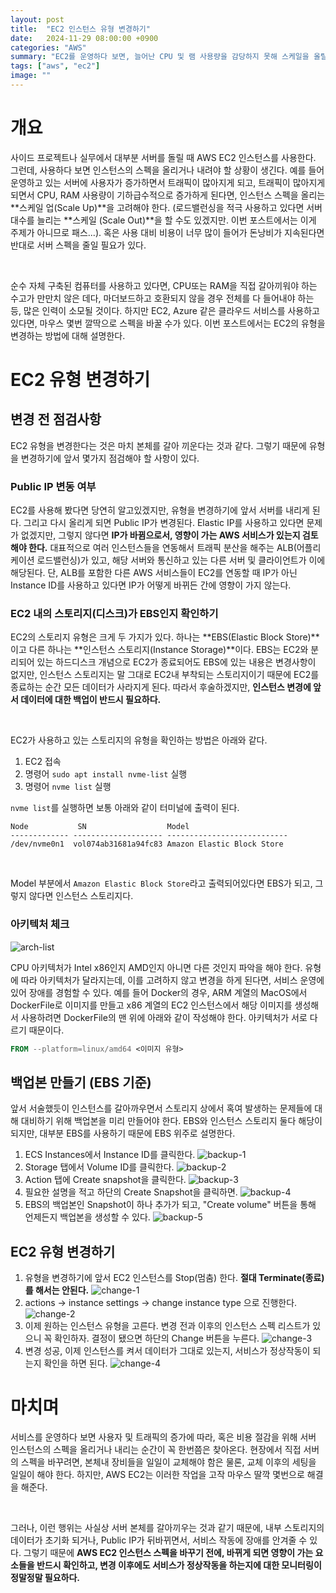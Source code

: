 ```yaml
---
layout: post
title:  "EC2 인스턴스 유형 변경하기"
date:   2024-11-29 08:00:00 +0900
categories: "AWS"
summary: "EC2를 운영하다 보면, 늘어난 CPU 및 램 사용량을 감당하지 못해 스케일을 올릴때가 있고, 사용대비 비용이 너무 많아 반대로 스케일을 내릴 때가 있다. 이때 EC2의 유형을 변경하는 방법을 알아보자."
tags: ["aws", "ec2"]
image: ""
---
```


# 개요

사이드 프로젝트나 실무에서 대부분 서버를 돌릴 때 AWS EC2 인스턴스를 사용한다. 그런데, 사용하다 보면 인스턴스의 스펙을 올리거나 내려야 할 상황이 생긴다. 예를 들어 운영하고 있는 서버에 사용자가 증가하면서 트래픽이 많아지게 되고, 트래픽이 많아지게 되면서 CPU, RAM 사용량이 기하급수적으로 증가하게 된다면, 인스턴스 스펙을 올리는 **스케일 업(Scale Up)**을 고려해야 한다. (로드밸런싱을 적극 사용하고 있다면 서버 대수를 늘리는 **스케일 (Scale Out)**을 할 수도 있겠지만. 이번 포스트에서는 이게 주제가 아니므로 패스...). 혹은 사용 대비 비용이 너무 많이 들어가 돈낭비가 지속된다면 반대로 서버 스펙을 줄일 필요가 있다.

<br>

순수 자체 구축된 컴퓨터를 사용하고 있다면, CPU또는 RAM을 직접 갈아끼워야 하는 수고가 만만치 않은 데다, 마더보드하고 호환되지 않을 경우 전체를 다 들어내야 하는 등, 많은 인력이 소모될 것이다. 하지만 EC2, Azure 같은 클라우드 서비스를 사용하고 있다면, 마우스 몇번 깔딱으로 스펙을 바꿀 수가 있다. 이번 포스트에서는 EC2의 유형을 변경하는 방법에 대해 설명한다.

# EC2 유형 변경하기

## 변경 전 점검사항

EC2 유형을 변경한다는 것은 마치 본체를 갈아 끼운다는 것과 같다. 그렇기 때문에 유형을 변경하기에 앞서 몇가지 점검해야 할 사항이 있다.

### Public IP 변동 여부

EC2를 사용해 봤다면 당연히 알고있겠지만, 유형을 변경하기에 앞서 서버를 내리게 된다. 그리고 다시 올리게 되면 Public IP가 변경된다. Elastic IP를 사용하고 있다면 문제가 없겠지만, 그렇지 않다면 **IP가 바뀜으로서, 영향이 가는 AWS 서비스가 있는지 검토해야 한다.** 대표적으로 여러 인스턴스들을 연동해서 트래픽 분산을 해주는 ALB(어플리케이션 로드밸런싱)가 있고, 해당 서버와 통신하고 있는 다른 서버 및 클라이언트가 이에 해당된다. 단, ALB를 포함한 다른 AWS 서비스들이 EC2를 연동할 때 IP가 아닌 Instance ID를 사용하고 있다면 IP가 어떻게 바뀌든 간에 영향이 가지 않는다.

### EC2 내의 스토리지(디스크)가 EBS인지 확인하기

EC2의 스토리지 유형은 크게 두 가지가 있다. 하나는 **EBS(Elastic Block Store)**이고 다른 하나는 **인스턴스 스토리지(Instance Storage)**이다. EBS는 EC2와 분리되어 있는 하드디스크 개념으로 EC2가 종료되어도 EBS에 있는 내용은 변경사항이 없지만, 인스턴스 스토리지는 말 그대로 EC2내 부착되는 스토리지이기 때문에 EC2를 종료하는 순간 모든 데이터가 사라지게 된다. 따라서 후술하겠지만, **인스턴스 변경에 앞서 데이터에 대한 백업이 반드시 필요하다.**

<br>

EC2가 사용하고 있는 스토리지의 유형을 확인하는 방법은 아래와 같다.

1. EC2 접속
2. 명령어 `sudo apt install nvme-list` 실행
3. 명령어 `nvme list` 실행

`nvme list`를 실행하면 보통 아래와 같이 터미널에 출력이 된다.

```shell
Node           SN                  Model                                    
------------- -------------------- ---------------------------
/dev/nvme0n1  vol074ab31681a94fc83 Amazon Elastic Block Store              
```

<br>

Model 부분에서 `Amazon Elastic Block Store`라고 출력되어있다면 EBS가 되고, 그렇지 않다면 인스턴스 스토리지다.


### 아키텍처 체크

![arch-list](/assets/img/20241129/arch-list.png)

CPU 아키텍처가 Intel x86인지 AMD인지 아니면 다른 것인지 파악을 해야 한다. 유형에 따라 아키텍처가 달라지는데, 이를 고려하지 않고 변경을 하게 된다면, 서비스 운영에 있어 장애를 경험할 수 있다. 예를 들어 Docker의 경우, ARM 계열의 MacOS에서 DockerFile로 이미지를 만들고 x86 계열의 EC2 인스턴스에서 해당 이미지를 생성해서 사용하려면 DockerFile의 맨 위에 아래와 같이 작성해야 한다. 아키텍처가 서로 다르기 때문이다.

```dockerfile
FROM --platform=linux/amd64 <이미지 유형>
```


## 백업본 만들기 (EBS 기준)

앞서 서술했듯이 인스턴스를 갈아까우면서 스토리지 상에서 혹여 발생하는 문제들에 대해 대비하기 위해 백업본을 미리 만들어야 한다. EBS와 인스턴스 스토리지 둘다 해당이 되지만, 대부분 EBS를 사용하기 때문에 EBS 위주로 설명한다.

1. ECS Instances에서 Instance ID를 클릭한다.
   ![backup-1](/assets/img/20241129/backup-1.png)
2. Storage 탭에서 Volume ID를 클릭한다.
    ![backup-2](/assets/img/20241129/backup-2.png)
3. Action 탭에 Create snapshot을 클릭한다.
    ![backup-3](/assets/img/20241129/backup-3.png)
4. 필요한 설명을 적고 하단의 Create Snapshot을 클릭하면.
    ![backup-4](/assets/img/20241129/backup-4.png)
5. EBS의 백업본인 Snapshot이 하나 추가가 되고, "Create volume" 버튼을 통해 언제든지 백업본을 생성할 수 있다.
   ![backup-5](/assets/img/20241129/backup-5.png)

## **EC2 유형 변경하기**

1. 유형을 변경하기에 앞서 EC2 인스턴스를 Stop(멈춤) 한다. **절대 Terminate(종료)를 해서는 안된다.**
    ![change-1](/assets/img/20241129/change-1.png)
2. actions -> instance settings -> change instance type 으로 진행한다.
    ![change-2](/assets/img/20241129/change-2.png)
3. 이제 원하는 인스턴스 유형을 고른다. 변경 전과 이후의 인스턴스 스펙 리스트가 있으니 꼭 확인하자. 결정이 됐으면 하단의 Change 버튼을 누른다.
    ![change-3](/assets/img/20241129/change-3.png)
4. 변경 성공, 이제 인스턴스를 켜서 데이터가 그대로 있는지, 서비스가 정상작동이 되는지 확인을 하면 된다.
    ![change-4](/assets/img/20241129/change-4.png)

# 마치며

서비스를 운영하다 보면 사용자 및 트래픽의 증가에 따라, 혹은 비용 절감을 위해 서버 인스턴스의 스펙을 올리거나 내리는 순간이 꼭 한번쯤은 찾아온다. 현장에서 직접 서버의 스펙을 바꾸려면, 본체내 장비들을 일일이 교체해야 함은 물론, 교체 이후의 세팅을 일일이 해야 한다. 하지만, AWS EC2는 이러한 작업을 고작 마우스 딸깍 몇번으로 해결을 해준다. 

<br>

그러나, 이런 행위는 사실상 서버 본체를 갈아끼우는 것과 같기 때문에, 내부 스토리지의 데이터가 초기화 되거나, Public IP가 뒤바뀌면서, 서비스 작동에 장애를 안겨줄 수 있다. 그렇기 때문에 **AWS EC2 인스턴스 스펙을 바꾸기 전에, 바뀌게 되면 영향이 가는 요소들을 반드시 확인하고, 변경 이후에도 서비스가 정상작동을 하는지에 대한 모니터링이 정말정말 필요하다.**
